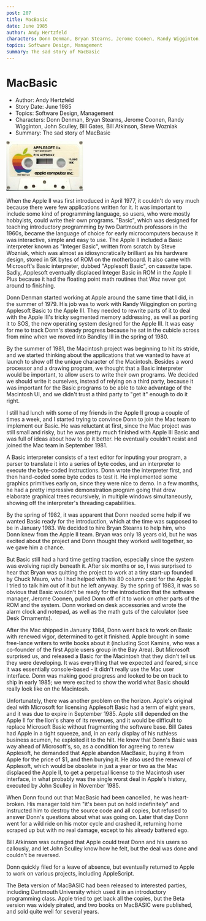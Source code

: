 ```yaml
---
post: 207
title: MacBasic
date: June 1985
author: Andy Hertzfeld
characters: Donn Denman, Bryan Stearns, Jerome Coonen, Randy Wigginton, John Sculley, Bill Gates, Bill Atkinson, Steve Wozniak
topics: Software Design, Management
summary: The sad story of MacBasic
---
```


# MacBasic
* Author: Andy Hertzfeld
* Story Date: June 1985
* Topics: Software Design, Management
* Characters: Donn Denman, Bryan Stearns, Jerome Coonen, Randy Wigginton, John Sculley, Bill Gates, Bill Atkinson, Steve Wozniak
* Summary: The sad story of MacBasic

![Applesoft Basic Cassette](images/Macintosh/applesoft.jpg) 

    
When the Apple II was first introduced in April 1977, it couldn't do very much because there were few applications written for it. It was important to include some kind of programming language, so users, who were mostly hobbyists, could write their own programs. "Basic", which was designed for teaching introductory programming by two Dartmouth professors in the 1960s, became the language of choice for early microcomputers because it was interactive, simple and easy to use. The Apple II included a Basic interpreter known as "Integer Basic", written from scratch by Steve Wozniak, which was almost as idiosyncratically brilliant as his hardware design, stored in 5K bytes of ROM on the motherboard.  It also came with Microsoft's Basic interpreter, dubbed "Applesoft Basic", on cassette tape.  Sadly, Applesoft eventually displaced Integer Basic in ROM in the Apple II Plus because it had the floating point math routines that Woz never got around to finishing.


Donn Denman started working at Apple around the same time that I did, in the summer of 1979.  His job was to work with Randy Wiggington on porting Applesoft Basic to the Apple III.  They needed to rewrite parts of it to deal with the Apple III's  tricky segmented memory addressing, as well as porting it to SOS, the new operating system designed for the Apple III.  It was easy for me to track Donn's steady progress because he sat in the cubicle across from mine when we moved into Bandley III in the spring of 1980.

By the summer of 1981, the Macintosh project was beginning to hit its stride, and we started thinking about the applications that we wanted to have at launch to show off the unique character of the Macintosh.  Besides a word processor and a drawing program, we thought that a Basic interpreter would be important, to allow users to write their own programs. We decided we should write it ourselves, instead of relying on a third party, because it was important for the Basic programs to be able to take advantage of the Macintosh UI, and we didn't trust a third party to "get it" enough to do it right.

I still had lunch with some of my friends in the Apple II group a couple of times a week, and I started trying to convince Donn to join the Mac team to implement our Basic.  He was reluctant at first, since the Mac project was still small and risky, but he was pretty much finished with Apple III Basic and was full of ideas about how to do it better. He eventually couldn't resist and joined the Mac team in September 1981.

A Basic interpreter consists of a text editor for inputing your program, a parser to translate it into a series of byte codes, and an interpreter to execute the byte-coded instructions.  Donn wrote the interpreter first, and then hand-coded some byte codes to test it.  He implemented some graphics primitives early on, since they were nice to demo. In a few months, he had a pretty impressive demonstration program going that drew elaborate graphical trees recursively, in multiple windows simultaneously, showing off the interpreter's threading capabilities.

By the spring of 1982, it was apparent that Donn needed some help if we wanted Basic ready for the introduction, which at the time was supposed to be in January 1983.  We decided to hire Bryan Stearns to help him, who Donn knew from the Apple II team. Bryan was only 18 years old, but he was excited about the project and Donn thought they worked well together, so we gave him a chance.

But Basic still had a hard time getting traction, especially since the system was evolving rapidly beneath it.  After six months or so, I was surprised to hear that Bryan was quitting the project to work at a tiny start-up founded by Chuck Mauro, who I had helped with his 80 column card for the Apple II.  I tried to talk him out of it but he left anyway.  By the spring of 1983, it was so obvious that Basic wouldn't be ready for the introduction that the software manager, Jerome Coonen, pulled Donn off of it to work on other parts of the ROM and the system.  Donn worked on desk accessories and wrote the alarm clock and notepad, as well as the math guts of the calculator (see Desk Ornaments).

After the Mac shipped in January 1984, Donn went back to work on Basic with renewed vigor, determined to get it finished.  Apple brought in some free-lance writers to write books about it (including Scot Kamins, who was a co-founder of the first Apple users group in the Bay Area).  But Microsoft surprised us, and released a Basic for the Macintosh that they didn't tell us they were developing.  It was everything that we expected and feared, since it was essentially console-based - it didn't really use the Mac user interface.  Donn was making good progress and looked to be on track to ship in early 1985; we were excited to show the world what Basic should really look like on the Macintosh.

Unfortunately, there was another problem on the horizon.  Apple's original deal with Microsoft for licensing Applesoft Basic had a term of eight years, and it was due to expire in September 1985.  Apple still depended on the Apple II for the lion's share of its revenues, and it would be difficult to replace Microsoft Basic without fragmenting the software base.  Bill Gates had Apple in a tight squeeze, and, in an early display of his ruthless business acumen, he exploited it to the hilt.  He knew that Donn's Basic was way ahead of Microsoft's, so, as a condition for agreeing to renew Applesoft, he demanded that Apple abandon MacBasic, buying it from Apple for the price of $1, and then burying it.  He also used the renewal of Applesoft, which would be obsolete in just a year or two as the Mac displaced the Apple II, to get a perpetual license to the Macintosh user interface, in what probably was the single worst deal in Apple's history, executed by John Sculley in November 1985.

When Donn found out that MacBasic had been cancelled, he was heart-broken.  His manager told him "it's been put on hold indefinitely" and instructed him to destroy the source code and all copies, but refused to answer Donn's questions about what was going on.  Later that day Donn went for a wild ride on his motor cycle and crashed it, returning home scraped up but with no real damage, except to his already battered ego.  

Bill Atkinson was outraged that Apple could treat Donn and his users so callously, and let John Sculley know how he felt, but the deal was done and couldn't be reversed. 

Donn quickly filed for a leave of absence, but eventually returned to Apple to work on various projects, including AppleScript.  

The Beta version of MacBASIC had been released to interested parties, including Dartmouth University which used it in an introductory programming class.  Apple tried to get back all the copies, but the Beta version was widely pirated, and two books on MacBASIC were published, and sold quite well for several years.

